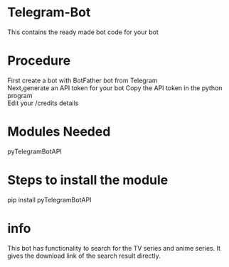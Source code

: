 # Telegram-Bot   
This contains the ready made bot code for your bot  
# Procedure
  First create a bot with BotFather bot from Telegram  
  Next,generate an API token for your bot 
  Copy the API token in the python program    
  Edit your /credits details 
# Modules Needed
   pyTelegramBotAPI  
# Steps to install the module
   pip install pyTelegramBotAPI
# info 
  This bot has functionality to search for the TV series and anime series.
  It gives the download link of the search result directly.
 
 
 
